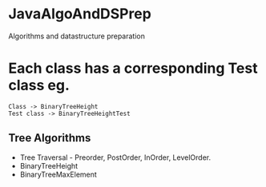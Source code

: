 # JavaAlgoAndDSPrep
Algorithms and datastructure preparation

# Each class has a corresponding Test class eg. 
	Class -> BinaryTreeHeight 
	Test class -> BinaryTreeHeightTest

## Tree Algorithms
- Tree Traversal - Preorder, PostOrder, InOrder, LevelOrder.
- BinaryTreeHeight
- BinaryTreeMaxElement


